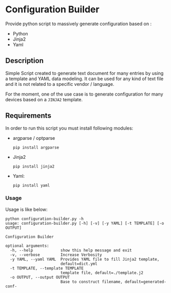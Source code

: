 # Configuration Builder

Provide python script to massively generate configuration based on :
- Python
- Jinja2
- Yaml

## Description

Simple Script created to generate text document for many entries by using a template and YAML data modeling. It can be used for any kind of text file and it is not related to a specific vendor / language.

For the moment, one of the use case is to generate configuration for many devices based on a `JINJA2` template.

## Requirements

In order to run this script you must install following modules:

- argparse / optparse

	```pip install argparse```

- Jinja2

    ```pip install jinja2```

- Yaml:

    ```pip install yaml```

### Usage
Usage is like below:

    python configuration-builder.py -h
    usage: configuration-builder.py [-h] [-v] [-y YAML] [-t TEMPLATE] [-o OUTPUT]

    Configuration Builder

    optional arguments:
      -h, --help            show this help message and exit
      -v, --verbose         Increase Verbosity
      -y YAML, --yaml YAML  Provides YAML file to fill Jinja2 template,
                            default=dict.yml
      -t TEMPLATE, --template TEMPLATE
                            template file, default=./template.j2
      -o OUTPUT, --output OUTPUT
                            Base to construct filename, default=generated-conf-